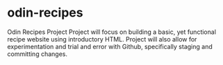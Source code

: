 # odin-recipes
Odin Recipes Project
Project will focus on building a basic, yet functional recipe website using introductory HTML. Project will also allow for experimentation and trial and error with Github, specifically staging and committing changes. 